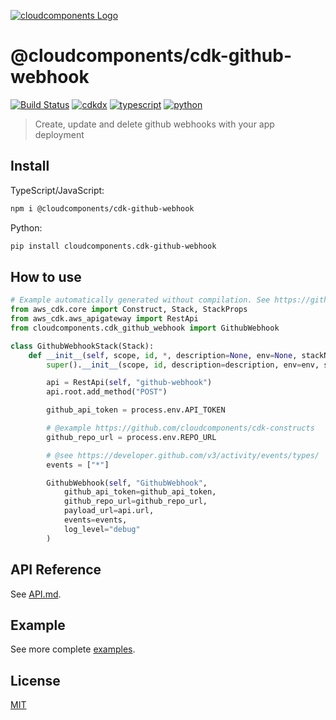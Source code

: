 [![cloudcomponents Logo](https://raw.githubusercontent.com/cloudcomponents/cdk-constructs/master/logo.png)](https://github.com/cloudcomponents/cdk-constructs)

# @cloudcomponents/cdk-github-webhook

[![Build Status](https://travis-ci.org/cloudcomponents/cdk-constructs.svg?branch=master)](https://travis-ci.org/cloudcomponents/cdk-constructs)
[![cdkdx](https://img.shields.io/badge/buildtool-cdkdx-blue.svg)](https://github.com/hupe1980/cdkdx)
[![typescript](https://img.shields.io/badge/jsii-typescript-blueviolet.svg)](https://www.npmjs.com/package/@cloudcomponents/cdk-github-webhook)
[![python](https://img.shields.io/badge/jsii-python-blueviolet.svg)](https://pypi.org/project/cloudcomponents.cdk-github-webhook/)

> Create, update and delete github webhooks with your app deployment

## Install

TypeScript/JavaScript:

```bash
npm i @cloudcomponents/cdk-github-webhook
```

Python:

```bash
pip install cloudcomponents.cdk-github-webhook
```

## How to use

```python
# Example automatically generated without compilation. See https://github.com/aws/jsii/issues/826
from aws_cdk.core import Construct, Stack, StackProps
from aws_cdk.aws_apigateway import RestApi
from cloudcomponents.cdk_github_webhook import GithubWebhook

class GithubWebhookStack(Stack):
    def __init__(self, scope, id, *, description=None, env=None, stackName=None, tags=None, synthesizer=None, terminationProtection=None):
        super().__init__(scope, id, description=description, env=env, stackName=stackName, tags=tags, synthesizer=synthesizer, terminationProtection=terminationProtection)

        api = RestApi(self, "github-webhook")
        api.root.add_method("POST")

        github_api_token = process.env.API_TOKEN

        # @example https://github.com/cloudcomponents/cdk-constructs
        github_repo_url = process.env.REPO_URL

        # @see https://developer.github.com/v3/activity/events/types/
        events = ["*"]

        GithubWebhook(self, "GithubWebhook",
            github_api_token=github_api_token,
            github_repo_url=github_repo_url,
            payload_url=api.url,
            events=events,
            log_level="debug"
        )
```

## API Reference

See [API.md](https://github.com/cloudcomponents/cdk-constructs/tree/master/packages/cdk-github-webhook/API.md).

## Example

See more complete [examples](https://github.com/cloudcomponents/cdk-constructs/tree/master/examples).

## License

[MIT](https://github.com/cloudcomponents/cdk-constructs/tree/master/packages/cdk-github-webhook/LICENSE)
